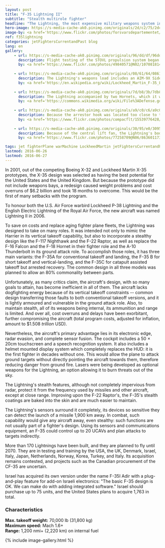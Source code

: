 ```yaml
---
layout: post
title: "F-35 Lightning II"
subtitle: "Stealth multirole fighter"
headline: "The Lightning, the most expensive military weapons system in history, is a beautiful aircraft of the most modern conception to date. It is the winning design of the Joint Strike Fighter (JSF) program, begun as the Joint Advanced Strike Technology (JAST) program and signed in 1996 as the JSF program."
hero-image: https://s-media-cache-ak0.pinimg.com/originals/2d/c2/75/2dc275a0de2d73924f64390bdb0007ae.jpg
image-by: <a href='https://www.flickr.com/photos/forsvarsdepartementet/22504078631/in/photolist-AhBhxH-AgCEop-zjJQov-zjAGD9-zjAVGd-AhB8FV-AhAWRD-zjAU31-AekkAw-S5R7D-8Kc2ip-gXvR34-7Bvz3Z-d8JN2o-dRDqjs-e2GL4S-9Dw77T-7Bzp9y-78xExV-8JU3e4-6Skwnh-bwPs7F-owhT3q-8vwtpZ-wmZvt6-51j3XD-yFwAE-9X8Vms-78xDBD-kokvFz-55qaLW-e2GJko-e2B5iM-e2GJEy-vVKMGf-e2GJ8A-e2B6uD-7P9k67-e2GKoY-AGLPkZ-eaPnqE-4fCtaE-eQ8Rye-51oeYs-e2GHUY-vgmjcy-e2B7bT-AMqGyF-pLSVah-dRvXq2' target='_new'>Testflyging av første norske F-35</a> by <a href='https://www.flickr.com/photos/forsvarsdepartementet/' target='_new' >Forsvarsdepartemente</a> under <a href='https://creativecommons.org/licenses/by/2.0/' target='_new'>Attribution 2.0 Generic</a>
ref: f35lightning
categories: jetFightersCurrentandPast blog
lang: en
gallery:
    - url: https://s-media-cache-ak0.pinimg.com/originals/96/dd/df/96dddf02c64391d57da281caf4b9ae31.jpg
      description: Flight testing of the STOVL propulsion system began on 7 January 2010. The F-35B's first hover was on 17 March 2010, followed by its first vertical landing the next day.
      by: <a href='https://www.flickr.com/photos/49840571@N02/10708181405/in/photolist-9NEdXe-bkrsBh-bTpfDa-9NELbX-hjfegk-hjfDJQ-nu8eMn-ns51Sa-hjfadk-hjfBWG-hjgwHR-hjgz1g-ns55qx-naS6bQ-eckCcm-bkrsvE-9NEUJe-5rhNAH-naS5hL-naS13c-hjfinX-hjfgWk-9NHJX1-bymmuV-9KomUV-9NENRV-9NESvr-9NEQEt-hjgBsk-ptqSHV-euR9i5-8p2esf-tZNnWQ-zLeCtA-A4LuKP-v1HE6M-uXByUp-ns5gfj' target='_new'>Marines perform first F-35B vertical take-off, landing at Eglin</a> by <a href='https://www.flickr.com/photos/49840571@N02/' target='_new' >Samuel King Jr</a> under <a href='https://creativecommons.org/licenses/by-nc-nd/2.0/' target='_new'>Attribution-NonCommercial-NoDerivs 2.0 Generic</a>
      
    - url: https://s-media-cache-ak0.pinimg.com/originals/08/61/64/0861641c62d72e7f56c5eb62e88508c1.jpg
      description: The Lightning's weapons load includes an AIM-9X Sidewinder inert missile on the starboard pylon, a centerline 25mm gun pod, and a GBU-32 and AIM-120 in the starboard weapon bay.
      by: <a href='https://en.wikipedia.org/wiki/Lockheed_Martin_F-35_Lightning_II#/media/File:Flickr_-_Official_U.S._Navy_Imagery_-_A_pilot_pilots_the_F-35B_Joint_Strike_Fighter_test_aircraft..jpg' target='_new'>Aircraft flying inverted shows external hard point stations, including the external Gatling gun pod</a> by courtesy of Lockheed Martin by Andy Wolfe. Released under the public domain
      
    - url: https://s-media-cache-ak0.pinimg.com/originals/7d/b8/3b/7db83b1429a13b24e3156e1d1c0db5ce.jpg
      description: The Lightning accompanied by two Hornets, which it will eventually replace.
      by: <a href='https://commons.wikimedia.org/wiki/File%3ADefense.gov_News_Photo_120111-F-JZ907-002_-_A_U.S._Marine_Corps_F-35_Lightning_II_aircraft_is_escorted_by_two_Marine_F_A-18_Hornets_as_it_flies_toward_Eglin_Air_Force_Base_Fla._on_Jan._11.jpg' target='_new'>A U.S. Marine Corps F-35 Lightning II aircraft is escorted by two Marine F A-18 Hornets</a> by Staff Sgt. Joely Santiago, U.S. Air Force under the public domain
      
    - url: https://s-media-cache-ak0.pinimg.com/originals/a9/c0/c6/a9c0c674ba824d7a2e052cad83b5ef49.jpg
      description: Because the arrestor hook was located too close to the landing gear, the F-35C was originally unable to land on an aircraft carrier.
      by: <a href='https://www.flickr.com/photos/compacflt/15539776428/in/photolist-pFcq8N-e2GJko-pKefvc-e2B5iM-pXzNXn-e2B6uD-ej7NrT-e2GKoY-e2B7bT-uEeVFY-pE3HiV-Cy4Mk9-p1Nrhb-pF1s7m-ejdwCG-J5Pqda-HYnCoM-HYnCt6-d1YXhQ-p1Yhem-pgT6Xi-HaGUkn-d1YYyS-fRPN7T-ekP4ev-d1YW4U-d1YVhw-d1YVay-kuJvT7-d1YWXE-d1YVGw-tZNiAf-Cy4MFQ-ahtGRQ-fRPSkc-J1aaCp-fRPtox-p1Nsdj-oCRbyP-9NEdXe-icRzgy-pWnMsL-pDP7XB-fRPMpk-pWnNfN-pWeJhr-q1357H-pDRtHQ-kuJwBw-oZvowF' target='_new'>141105-N-IM608-145</a> by <a href='https://www.flickr.com/photos/compacflt/' target='_new'>U.S. Pacific Fleet</a> under <a href='https://creativecommons.org/licenses/by-nc/2.0/' target='_new'>Attribution-NonCommercial 2.0 Generic</a>
      
    - url: https://s-media-cache-ak0.pinimg.com/originals/30/95/e0/3095e07af921352cfb032f66505ab3f8.jpg
      description: Because of the central lift fan, the Lightning's body is large enough to break the area rule. It compensates this disadvantage by carrying its weapons internally, which reduces drag.
      by: <a href='https://www.flickr.com/photos/77258709@N06/8636011734/in/photolist-ea8Pq3' target='_new'>130404-F-KX404-161</a> by Senior Airman Brett Clashman, U.S. Air Force via <a href='https://www.flickr.com/photos/77258709@N06/' target='_new'>ermaleksandr</a> under the public domain

tags: jet fighterPlane warMachine LockheedMartin jetFightersCurrentandPast
lastmod: 2016-06-26
lastmod: 2016-06-27
---
```

In 2001, out of the competing Boeing X-32 and Lockheed Martin X-35 prototypes, the X-35 design was selected as having the best potential for the United States and the United Kingdom. But because the prototype did not include weapons bays, a redesign caused weight problems and cost overruns of $6.2 billion and took 18 months to overcome. This would be the first of many setbacks with the program.

To honour both the U.S. Air Force warbird Lockheed P-38 Lightning and the English Electric Lightning of the Royal Air Force, the new aircraft was named Lightning II in 2006.

To save on costs and replace aging fighter plane fleets, the Lightning was designed to take on many roles. It was intended not only to mimic the Harrier in its vertical takeoff capability, but also to incorporate a stealthy design like the F-117 Nighthawk and the F-22 Raptor, as well as replace the F-16 Falcon and the F-18 Hornet in their fighter role and the A-10 Thunderbolt in its ground attack role. To accomplish those roles, it has three main variants: the F-35A for conventional takeoff and landing, the F-35 B for short takeoff and vertical-landing, and the F-35C for catapult assisted takeoff but arrested recovery. The common design in all three models was planned to allow an 80% commonality between parts.

Unfortunately, as many critics claim, the aircraft's design, with so many goals to attain, has become inefficient in all of them. The aircraft lacks dogfighting energy because of its vertical takeoff constraints -- common design transferring those faults to both conventional takeoff versions, and it is lightly armoured and vulnerable in the ground attack role. Also, to maintain stealth, all of its weapons being internal, its ammunition and range is limited. And over all, cost overruns and delays have been exorbitant, further compromising the aircraft (total program costs, adjusted for inflation, amount to $1.508 <em>trillion</em> USD).

Nevertheless, the aircraft's primary advantage lies in its electronic edge, radar evasion, and complete sensor fusion. The cockpit includes a 50 &times; 20cm touchscreen and a speech recognition system. It also includes a helmet mounted display system which completely replaces the HUD: it is the first fighter in decades without one. This would allow the plane to attack ground targets without directly pointing the aircraft towards them, therefore reducing danger from ground fire. Lasers were being developed as optional weapons for the Lightning, an option allowing it to burn threats out of the sky.

The Lightning's stealth features, although not completely impervious from radar, protect it from the frequency used by missiles and other aircraft, except at close range. Improving upon the F-22 Raptor's, the F-35's stealth coatings are baked into the skin and are much easier to maintain.

The Lightning's sensors surround it completely, its devices so sensitive they can detect the launch of a missile 1,900 km away. In combat, such capability would give any aircraft away, even stealthy: such functions are not usually part of a fighter's design. Using its sensors and communications equipment, an F-35 could control up to 20 UCAVs and plan attacks to targets indirectly.

More than 170 Lightnings have been built, and they are planned to fly until 2070. They are in testing and training by the USA, the UK, Denmark, Israel, Italy, Japan, Netherlands, Norway, Korea, Turkey, and Italy. Its acquisition remains contested, and projects such as the Canadian procurement of the CF-35 are uncertain.

Israel has acquired its own version under the name F-35I Adir with a plug-and-play feature for add-on Israeli electronics: "The basic F-35 design is OK. We can make do with adding integrated software." Israel should purchase up to 75 units, and the United States plans to acquire 1,763 in total.

<h3>Characteristics</h3>

<strong>Max. takeoff weight:</strong> 70,000 lb (31,800 kg)<br />
<strong>Maximum speed:</strong> Mach 1.6+<br />
<strong>Range:</strong> 1,200 nmi+ (2,220 km) on internal fuel

{% include image-gallery.html %}
